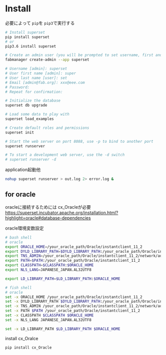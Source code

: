 

# Install

必要によって `pip`を `pip3`で実行する

```sh
# Install superset
pip install superset
# or
pip3.6 install superset
```

```sh
# Create an admin user (you will be prompted to set username, first and last name before setting a password)
fabmanager create-admin --app superset

# Username [admin]: superset
# User first name [admin]: super
# User last name [user]: set
# Email [admin@fab.org]: xxx@eee.com
# Password:
# Repeat for confirmation:
```

```sh
# Initialize the database
superset db upgrade

# Load some data to play with
superset load_examples

# Create default roles and permissions
superset init

# Start the web server on port 8088, use -p to bind to another port
superset runserver

# To start a development web server, use the -d switch
# superset runserver -d
```
application起動他

```sh
nohup superset runserver > out.log 2> error.log &
```

## for oracle

oracleに接続するためには cx_Oracleが必要
<https://superset.incubator.apache.org/installation.html?highlight=oracle#database-dependencies>

oracle環境変数設定

```sh
# bash shell
# oracle
export ORACLE_HOME=/your_oracle_path/Oracle/instantclient_11_2
export DYLD_LIBRARY_PATH=$DYLD_LIBRARY_PATH:/your_oracle_path/Oracle/instantclient_11_2
export TNS_ADMIN=/your_oracle_path/Oracle/instantclient_11_2/network/admin
export PATH=$PATH:/your_oracle_path/Oracle/instantclient_11_2
export CLASSPATH=$CLASSPATH:$ORACLE_HOME
export NLS_LANG=JAPANESE_JAPAN.AL32UTF8

export LD_LIBRARY_PATH=$LD_LIBRARY_PATH:$ORACLE_HOME

# fish shell
# oracle
set -x ORACLE_HOME /your_oracle_path/Oracle/instantclient_11_2
set -x DYLD_LIBRARY_PATH $DYLD_LIBRARY_PATH:/your_oracle_path/Oracle/instantclient_11_2
set -x TNS_ADMIN /your_oracle_path/Oracle/instantclient_11_2/network/admin
set -x PATH $PATH /your_oracle_path/Oracle/instantclient_11_2
set -x CLASSPATH $CLASSPATH $ORACLE_HOME
set -x NLS_LANG JAPANESE_JAPAN.AL32UTF8

set -x LD_LIBRARY_PATH $LD_LIBRARY_PATH $ORACLE_HOME
```

install cx_Oralce
```sh
pip install cx_Oracle
```

